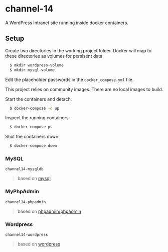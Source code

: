 # channel-14

A WordPress Intranet site running inside docker containers.

## Setup

Create two directories in the working project folder. Docker will map to these directories as
volumes for persisent data:

```bash
  $ mkdir wordpress-volume
  $ mkdir mysql-volume
```

Edit the placeholder passwords in the `docker_compose.yml` file.

This project relies on community images. There are no local images to build.

Start the containers and detach:

```bash
  $ docker-compose -d up
```

Inspect the running containers:

```bash
  $ docker-compose ps
```

Shut the containers down:

```bash
  $ docker-compose down
```

### MySQL

`channel14-mysqldb`

> based on [mysql](https://hub.docker.com/_/mysql)

### MyPhpAdmin

`channel14-phpadmin`

> based on [phpadmin/phpadmin](https://hub.docker.com/r/phpmyadmin/phpmyadmin)

### Wordpress

`channel14-wordpress`

> based on [wordpress](https://hub.docker.com/_/wordpress)
